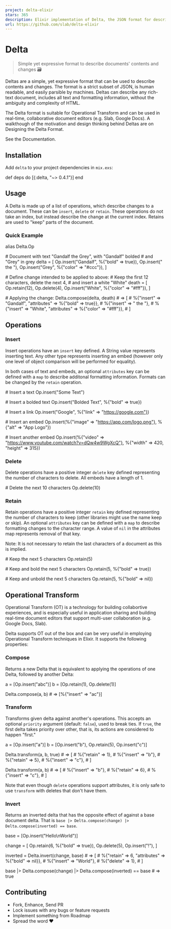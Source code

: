 ```yaml
---
project: delta-elixir
stars: 365
description: Elixir implementation of Delta, the JSON format for describing rich-text content and their changes
url: https://github.com/slab/delta-elixir
---
```


Delta
=====

> Simple yet expressive format to describe documents' contents and changes 🗃

Deltas are a simple, yet expressive format that can be used to describe contents and changes. The format is a strict subset of JSON, is human readable, and easily parsible by machines. Deltas can describe any rich-text document, includes all text and formatting information, without the ambiguity and complexity of HTML.

The Delta format is suitable for Operational Transform and can be used in real-time, collaborative document editors (e.g. Slab, Google Docs). A walkthough of the motivation and design thinking behind Deltas are on Designing the Delta Format.

See the Documentation.

  

Installation
------------

Add `delta` to your project dependencies in `mix.exs`:

def deps do
  \[{:delta, "~> 0.4.1"}\]
end

  

Usage
-----

A Delta is made up of a list of operations, which describe changes to a document. These can be `insert`, `delete` or `retain`. These operations do not take an index, but instead describe the change at the current index. Retains are used to "keep" parts of the document.

### Quick Example

alias Delta.Op

\# Document with text "Gandalf the Grey", with "Gandalf" bolded
\# and "Grey" in grey
delta \= \[
  Op.insert("Gandalf", %{"bold" \=> true}),
  Op.insert(" the "),
  Op.insert("Grey", %{"color" \=> "#ccc"}),
\]

\# Define change intended to be applied to above:
\# Keep the first 12 characters, delete the next 4,
\# and insert a white "White"
death \= \[
  Op.retain(12),
  Op.delete(4),
  Op.insert("White", %{"color" \=> "#fff"}),
\]

\# Applying the change:
Delta.compose(delta, death)
\# => \[
\#   %{"insert" => "Gandalf", "attributes" => %{"bold" => true}},
\#   %{"insert" => " the "},
\#   %{"insert" => "White", "attributes" => %{"color" => "#fff"}},
\# \]

  

Operations
----------

### Insert

Insert operations have an `insert` key defined. A String value represents inserting text. Any other type represents inserting an embed (however only one level of object comparison will be performed for equality).

In both cases of text and embeds, an optional `attributes` key can be defined with a `map` to describe additonal formatting information. Formats can be changed by the `retain` operation.

\# Insert a text
Op.insert("Some Text")

\# Insert a bolded text
Op.insert("Bolded Text", %{"bold" \=> true})

\# Insert a link
Op.insert("Google", %{"link" \=> "https://google.com"})

\# Insert an embed
Op.insert(%{"image" \=> "https://app.com/logo.png"}, %{"alt" \=> "App Logo"})

\# Insert another embed
Op.insert(%{"video" \=> "https://www.youtube.com/watch?v=dQw4w9WgXcQ"}, %{"width" \=> 420, "height" \=> 315})

### Delete

Delete operations have a positive integer `delete` key defined representing the number of characters to delete. All embeds have a length of 1.

\# Delete the next 10 characters
Op.delete(10)

### Retain

Retain operations have a positive integer `retain` key defined representing the number of characters to keep (other libraries might use the name keep or skip). An optional `attributes` key can be defined with a `map` to describe formatting changes to the character range. A value of `nil` in the attributes map represents removal of that key.

Note: It is not necessary to retain the last characters of a document as this is implied.

\# Keep the next 5 characters
Op.retain(5)

\# Keep and bold the next 5 characters
Op.retain(5, %{"bold" \=> true})

\# Keep and unbold the next 5 characters
Op.retain(5, %{"bold" \=> nil})

  

Operational Transform
---------------------

Operational Transform (OT) is a technology for building collabortive experiences, and is especially useful in application sharing and building real-time document editors that support multi-user collaboration (e.g. Google Docs, Slab).

Delta supports OT out of the box and can be very useful in employing Operational Transform techniques in Elixir. It supports the following properties:

### Compose

Returns a new Delta that is equivalent to applying the operations of one Delta, followed by another Delta:

a \= \[Op.insert("abc")\]
b \= \[Op.retain(1), Op.delete(1)\]

Delta.compose(a, b)
\# => \[%{"insert" => "ac"}\]

### Transform

Transforms given delta against another's operations. This accepts an optional `priority` argument (default: `false`), used to break ties. If `true`, the first delta takes priority over other, that is, its actions are considered to happen "first."

a \= \[Op.insert("a")\]
b \= \[Op.insert("b"), Op.retain(5), Op.insert("c")\]

Delta.transform(a, b, true)
\# => \[
\#  %{"retain" => 1},
\#  %{"insert" => "b"},
\#  %{"retain" => 5},
\#  %{"insert" => "c"},
\# \]

Delta.transform(a, b)
\# => \[
\#  %{"insert" => "b"},
\#  %{"retain" => 6},
\#  %{"insert" => "c"},
\# \]

Note that even though `delete` operations support attributes, it is only safe to use `transform` with deletes that don't have them.

### Invert

Returns an inverted delta that has the opposite effect of against a base document delta. That is `base |> Delta.compose(change) |> Delta.compose(inverted) == base`.

base \= \[Op.insert("Hello\\nWorld")\]

change \= \[
  Op.retain(6, %{"bold" \=> true}),
  Op.delete(5),
  Op.insert("!"),
\]

inverted \= Delta.invert(change, base)
\# => \[
\#   %{"retain" => 6, "attributes" => %{"bold" => nil}},
\#   %{"insert" => "World"},
\#   %{"delete" => 1},
\# \]

base |> Delta.compose(change) |> Delta.compose(inverted) \== base
\# => true

  

Contributing
------------

-   Fork, Enhance, Send PR
-   Lock issues with any bugs or feature requests
-   Implement something from Roadmap
-   Spread the word ❤️
